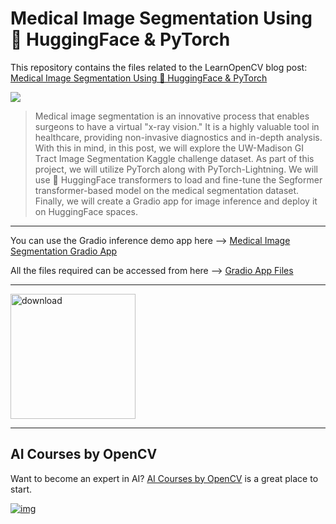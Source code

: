 # Medical Image Segmentation Using 🤗 HuggingFace & PyTorch

This repository contains the files related to the LearnOpenCV blog post: [Medical Image Segmentation Using 🤗 HuggingFace & PyTorch](https://learnopencv.com/medical-image-segmentation/)

<a href="https://learnopencv.com/medical-image-segmentation/" target="_blank"><img src="https://learnopencv.com/wp-content/uploads/2023/07/medical-image-segmentation_feature_Image.png"></a>
> Medical image segmentation is an innovative process that enables surgeons to have a virtual "x-ray vision." It is a highly valuable tool in healthcare, providing non-invasive diagnostics and in-depth analysis. With this in mind, in this post, we will explore the UW-Madison GI Tract Image Segmentation Kaggle challenge dataset. As part of this project, we will utilize PyTorch along with PyTorch-Lightning. We will use 🤗 HuggingFace transformers to load and fine-tune the Segformer transformer-based model on the medical segmentation dataset. Finally, we will create a Gradio app for image inference and deploy it on HuggingFace spaces.

---

You can use the Gradio inference demo app here --> <a href="https://huggingface.co/spaces/veb-101/UWMGI_Medical_Image_Segmentation" target="_blank">Medical Image Segmentation Gradio App</a>

All the files required can be accessed from here --> <a href="https://huggingface.co/spaces/veb-101/UWMGI_Medical_Image_Segmentation/tree/main" target="_blank">Gradio App Files</a>

---

[<img src="https://learnopencv.com/wp-content/uploads/2022/07/download-button-e1657285155454.png" alt="download" width="200">](https://www.dropbox.com/sh/5aw9ffqwcrftu5y/AABB3Ul3pSwDNZTtwKMURc0aa?dl=1)

---

## AI Courses by OpenCV

Want to become an expert in AI? [AI Courses by OpenCV](https://opencv.org/university/) is a great place to start.

[![img](https://learnopencv.com/wp-content/uploads/2023/01/AI-Courses-By-OpenCV-Github.png)](https://opencv.org/university/)
